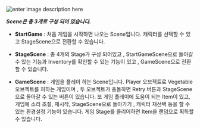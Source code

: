 ![enter image description here](https://media.discordapp.net/attachments/916248167941566534/1242990960766484664/image.png?ex=664fd90a&is=664e878a&hm=f1255fcc613992ddf8840151b180ad8ce1cb510e85f691fff4b59cf825e1b56e&=&format=webp&quality=lossless)

***Scene은 총 3개로 구성 되어 있습니다.***

-  **StartGame** : 처음 게임을 시작하면 나오는 Scene입니다. 캐릭터를 선택할 수 있고 StageScene으로 전환할 수 있습니다.

-  **StageScene** : 총 4개의 Stage가 구성 되어있고 , StartGameScene으로 돌아갈 수 있는 기능과 Inventory를 확인할 수 있는 기능이 있고 , GameScene으로 전환할 수 있습니다.

- **GameScene** : 게임을 플레이 하는 Scene입니다. Player 오브젝트로 Vegetable 오브젝트를 피하는 게임이며 , 두 오브젝트가 충돌하면 Retry 버튼과 StageScene으로 돌아갈 수 있는 버튼이 있습니다.
또 게임 플레이에 도움이 되는 Item이 있고,
게임에 소리 조절, 재시작, StageScene으로 돌아가기 , 캐릭터 재선택 등을 할 수 있는 환경설정 기능이 있습니다.
게임 Stage를 클리어하면 Item을 랜덤으로 획득할 수 있습니다.
